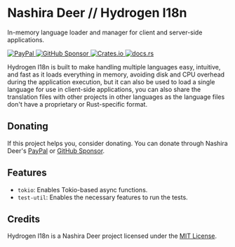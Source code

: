 # Nashira Deer // Hydrogen I18n

In-memory language loader and manager for client and server-side applications.

[![PayPal](https://img.shields.io/badge/Paypal-003087?style=for-the-badge&logo=paypal&logoColor=%23fff)
](https://www.paypal.com/donate/?business=QQGMTC3FQAJF6&no_recurring=0&item_name=Thanks+for+donating+for+me%2C+this+helps+me+a+lot+to+continue+developing+and+maintaining+my+projects.&currency_code=USD)
[![GitHub Sponsor](https://img.shields.io/badge/GitHub%20Sponsor-181717?style=for-the-badge&logo=github&logoColor=%23fff)
](https://github.com/sponsors/nashiradeer)
[![Crates.io](https://img.shields.io/crates/v/hydrogen-i18n?style=for-the-badge&logo=rust&logoColor=%23fff&label=Crates.io&labelColor=%23000&color=%23000)
](https://crates.io/crates/hydrogen-i18n)
[![docs.rs](https://img.shields.io/docsrs/hydrogen-i18n?style=for-the-badge&logo=docsdotrs&logoColor=%23fff&label=Docs.rs&labelColor=%23000&color=%23000)
](https://docs.rs/hydrogen-i18n/)

Hydrogen I18n is built to make handling multiple languages easy, intuitive, and fast as it loads everything in memory, avoiding disk and CPU overhead during the application execution, but it can also be used to load a single language for use in client-side applications, you can also share the translation files with other projects in other languages as the language files don't have a proprietary or Rust-specific format.

## Donating

If this project helps you, consider donating. You can donate through Nashira Deer's [PayPal](https://www.paypal.com/donate/?business=QQGMTC3FQAJF6&no_recurring=0&item_name=Thanks+for+donating+for+me%2C+this+helps+me+a+lot+to+continue+developing+and+maintaining+my+projects.&currency_code=USD) or [GitHub Sponsor](https://github.com/sponsors/nashiradeer).

## Features

- `tokio`: Enables Tokio-based async functions.
- `test-util`: Enables the necessary features to run the tests.

## Credits

Hydrogen I18n is a Nashira Deer project licensed under the [MIT License](https://github.com/nashiradeer/hydrogen-i18n/blob/main/LICENSE.txt).
